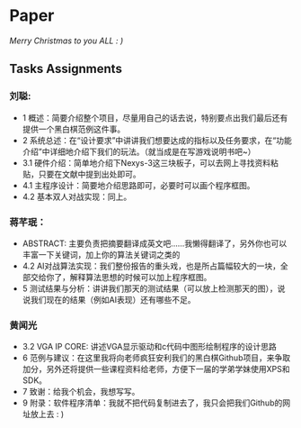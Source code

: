 # Paper
*Merry Christmas to you ALL : )*

## Tasks Assignments

### 刘聪:
* 1 概述：简要介绍整个项目，尽量用自己的话去说，特别要点出我们最后还有提供一个黑白棋范例这件事。
* 2 系统总述：在“设计要求”中讲讲我们想要达成的指标以及任务要求，在“功能介绍”中详细地介绍下我们的玩法。（就当成是在写游戏说明书吧~）
* 3.1 硬件介绍：简单地介绍下Nexys-3这三块板子，可以去网上寻找资料粘贴，只要在文献中提到出处即可。
* 4.1 主程序设计：简要地介绍思路即可，必要时可以画个程序框图。
* 4.2 基本双人对战实现：同上。

### 蒋芊珉：
* ABSTRACT: 主要负责把摘要翻译成英文吧……我懒得翻译了，另外你也可以丰富一下关键词，加上你的算法关键词之类的
* 4.2 AI对战算法实现：我们整份报告的重头戏，也是所占篇幅较大的一块，全部交给你了，解释算法思想的时候可以加上程序框图。
* 5 测试结果与分析：讲讲我们那天的测试结果（可以放上检测那天的图），说说我们现在的结果（例如AI表现）还有哪些不足。

### 黄闻光
* 3.2 VGA IP CORE: 讲述VGA显示驱动和c代码中图形绘制程序的设计思路
* 6 范例与建议：在这里我将向老师疯狂安利我们的黑白棋Github项目，来争取加分，另外还将提供一些课程资料给老师，方便下一届的学弟学妹使用XPS和SDK。
* 7 致谢：给我个机会，我想写写。
* 9 附录：软件程序清单：我就不把代码复制进去了，我只会把我们Github的网址放上去 : )
